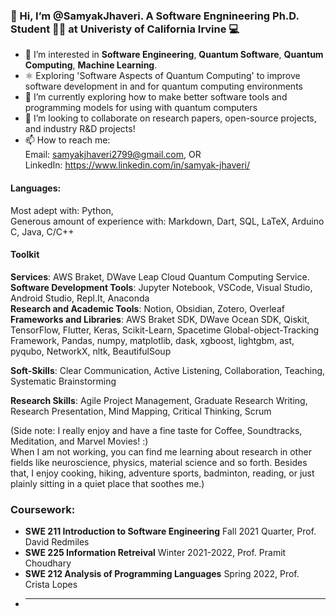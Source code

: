 ### 👋 Hi, I’m @SamyakJhaveri. A Software Engnineering Ph.D. Student 👨‍🎓 at Univeristy of California Irvine 💻
- 🔎 I’m interested in **Software Engineering**, **Quantum Software**, **Quantum Computing**, **Machine Learning**. 
- ⚛️ Exploring 'Software Aspects of Quantum Computing' to improve software development in and for quantum computing environments
- 🌱 I’m currently exploring how to make better software tools and programming models for using with quantum computers
- 🤝 I’m looking to collaborate on research papers, open-source projects, and industry R&D projects!
- 📫 How to reach me: <br> Email: samyakjhaveri2799@gmail.com, OR <br> 
LinkedIn: https://www.linkedin.com/in/samyak-jhaveri/

#### Languages: <br>
 Most adept with: Python, <br>
 Generous amount of experience with: Markdown, Dart, SQL, LaTeX, Arduino C, Java, C/C++

#### Toolkit <br>
**Services**: AWS Braket, DWave Leap Cloud Quantum Computing Service. <br>
**Software Development Tools**: Jupyter Notebook, VSCode, Visual Studio, Android Studio, Repl.It, Anaconda <br>
**Research and Academic Tools**: Notion, Obsidian, Zotero, Overleaf <br>
**Frameworks and Libraries**: AWS Braket SDK, DWave Ocean SDK, Qiskit, TensorFlow, Flutter, Keras, Scikit-Learn, Spacetime Global-object-Tracking Framework, Pandas, numpy, matplotlib, dask, xgboost, lightgbm, ast, pyqubo, NetworkX, nltk, BeautifulSoup <br>

**Soft-Skills**: Clear Communication, Active Listening, Collaboration, Teaching, Systematic Brainstorming <br>

**Research Skills**: Agile Project Management, Graduate Research Writing, Research Presentation, Mind Mapping, Critical Thinking, Scrum 


(Side note: I really enjoy and have a fine taste for Coffee, Soundtracks, Meditation, and Marvel Movies! :) <br>
When I am not working, you can find me learning about research in other fields like neuroscience, physics, material science and so forth. Besides that, I enjoy cooking, hiking, adventure sports, badminton, reading, or just plainly sitting in a quiet place that soothes me.)

### Coursework:
- **SWE 211 Introduction to Software Engineering** Fall 2021 Quarter, Prof. David Redmiles
- **SWE 225 Information Retreival** Winter 2021-2022, Prof. Pramit Choudhary
- **SWE 212 Analysis of Programming Languages** Spring 2022, Prof. Crista Lopes
- ** **

<!---
SamyakJhaveri/SamyakJhaveri is a ✨ special ✨ repository because its `README.md` (this file) appears on your GitHub profile.
You can click the Preview link to take a look at your changes.
--->


